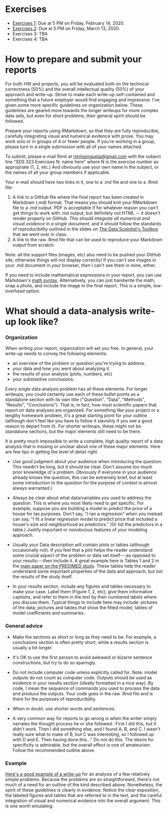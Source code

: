 # Exercises

- [Exercises 1](exercises01.md): Due at 5 PM on Friday, February 14, 2020.  
- [Exercises 2](exercises02.md): Due at 5 PM on Friday, March 13, 2020.    
- Exercises 3: TBA  
- Exercises 4: TBA  

<!-- - 
- 
- [Exercises 3](exercises03.md): Due at beginning of class on Monday, April 8, 2019.  
- [Exercises 4](exercises04.md): Due at 5 PM on Friday, April 26, 2019.  
 -->

# How to prepare and submit your reports

For both HW and projects, you will be evaluated both on the technical correctness (50%) and the overall intellectual quality (50%) of your approach and write-up.  Strive to make each write-up self-contained and something that a future employer would find engaging and impressive.  I've given some more specific guidelines on organization below.  These guidelines are geared more towards the longer writeups for more complex data sets, but even for short problems, their general spirit should be followed.       

Prepare your reports using RMarkdown, so that they are fully reproducible, carefully integrating visual and numerical evidence with prose.  You may work solo or in groups of 4 or fewer people.  If you're working in a group, please turn in a single submission with all of your names attached.  

To submit, please e-mail Rimli at <rimlisengupta@gmail.com> with the subject line "SDS 323 Exercises N: name here" where N is the exercise number as appropriate (1, 2, etc.) And obviously use your own name in the subject, or the names of all your group members if applicable.

Your e-mail should have two links in it, one to a .md file and one to a .Rmd file:  
1) A link to a GitHub file where the final report has been created in Markdown (.md) format.  That means you should knit your RMarkdown file to a .md output.  PDF is acceptable if for whatever reason you can't get things to work with .md output, but definitely not HTML -- it doesn't render properly on GitHub.  _This should integrate all numerical and visual evidence in a single document,_ and it should follow the standards of reproducibility outlined in the slides on [The Data Scientist's Toolbox](https://github.com/jgscott/SDS323/blob/master/slides/00_toolbox/00_datascience_toolbox.pdf) that we went over in class.  
2) A link to the raw .Rmd file that can be used to reproduce your Markdown output from scratch.

Note: all the support files (images, etc) also need to be pushed your GitHub site, otherwise things will not display correctly!  If you can't see images in your .md document in _your_ browser, then I can't see them in mine, either.    

If you need to include mathematical expressions in your report, you can use Markdown's [math syntax](https://github.com/cben/mathdown/wiki/math-in-markdown).  Alternatively, you can just handwrite the math, snap a photo, and include the image in the final report.  This is a simple, low-overhead option.



# What should a data-analysis write-up look like?


### Organization  

When writing your report, organization will set you free.  In general, your write-up needs to convey the following elements:
- an overview of the problem or question you're trying to address.  
- your data and how you went about analyzing it.  
- the results of your analysis (plots, numbers, etc)
- your substantive conclusions.  

Every single data analysis problem has all these elements.  For longer writeups, you could certainly use each of these bullet points as a standalone section with its own title ("Question", "Data", "Methods", "Results", "Conclusions").  That is, in fact, how most scientific papers that report on data analyses are organized. For something like your project or a lengthy homework problem, it's a great starting point for your outline (although don't feel like you have to follow it slavishly if you see a good reason to depart from it).  For shorter writeups, these might not be standalone sections, but the major elements still need to be there.  

It is pretty much impossible to write a complete, high quality report of a data analysis that is missing or unclear about one of these major elements.  Here are few tips in getting the level of detail right.  

- Use good judgment about your audience when introducing the question.  This needn't be long, but it should be clear.  Don't assume too much prior knowledge of a problem.  Obviously if everyone in your audience already knows the question, this can be extremely brief, but at least some introduction to the question for the purpose of context is almost always warranted.)

- Always be clear about what data/variables you used to address the question.  This is where you most likely need to get specific.  For example, suppose you are building a model to predict the price of a house for tax purposes.  Don't say, "I ran a regression" when you instead can say, "I fit a linear regression model to predict price that included a house's size and neighborhood as predictors." (Or list the predictors in a table.) Justify important or nonobvious features of your modeling approach. 

- Usually your Data description will contain plots or tables (although occasionally not).  If you feel that a plot helps the reader understand some crucial aspect of the problem or data set itself---as opposed to your results---then include it.  A great example here is Tables 1 and 2 in the [main paper on the PREDIMED study](https://www.nejm.org/doi/full/10.1056/NEJMoa1800389).  These tables help the reader understand some important properties of the data and approach, but not the results of the study itself.  

- In your results section, include any figures and tables necessary to make your case.  Label them (Figure 1, 2, etc), give them informative captions, and refer to them in the text by their numbered labels where you discuss them.   Typical things to include here may include: pictures of the data; pictures and tables that show the fitted model; tables of model coefficients and summaries.  


### General advice

- Make the sections as short or long as they need to be.  For example, a conclusions section is often pretty short, while a results section is usually a bit longer.   

- It's OK to use the first person to avoid awkward or bizarre sentence constructions, but try to do so sparingly.  

- Do not include computer code unless explicitly called for.  Note: model outputs do not count as computer code.  Outputs should be used as evidence in your results section (ideally formatted in a nice way).  By code, I mean the sequence of commands you used to process the data and produce the outputs.  Your code goes in the raw .Rmd file and is there for the purposes of reproducibility.  

- When in doubt, use shorter words and sentences.  

- A very common way for reports to go wrong is when the writer simply narrates the thought process he or she followed: :First I did this, but it didn't work.  Then I did something else, and I found A, B, and C.  I wasn't really sure what to make of B, but C was interesting, so I followed up with D and E.  Then having done this..."  Do not do this.  The desire for specificity is admirable, but the overall effect is one of amateurism.  Follow the recommended outline above.  


### Example

[Here's a good example of a write-up](http://jgscott.github.io/teaching/writeups/files/example_writeup1.pdf) for an analysis of a few relatively simple problems.  Because the problems are so straightforward, there's not much of a need for an outline of the kind described above.  Nonetheless, the spirit of these guidelines is clearly in evidence.   Notice the clear exposition, the labeled figures and tables that are referred to in the text, and the careful integration of visual and numerical evidence into the overall argument.  This is one worth emulating.    

